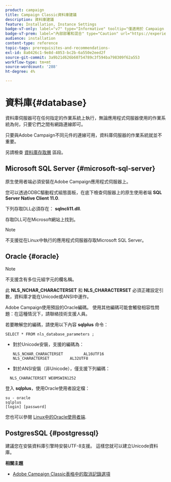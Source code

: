 ```yaml
---
product: campaign
title: Campaign Classic資料庫建議
description: 資料庫建議
feature: Installation, Instance Settings
badge-v7-only: label="v7" type="Informative" tooltip="僅適用於 Campaign Classic v7"
badge-v7-prem: label="內部部署和混合" type="Caution" url="https://experienceleague.adobe.com/docs/campaign-classic/using/installing-campaign-classic/architecture-and-hosting-models/hosting-models-lp/hosting-models.html?lang=zh-Hant" tooltip="僅適用於內部部署和混合部署"
audience: installation
content-type: reference
topic-tags: prerequisites-and-recommendations-
exl-id: 8a0426c1-9e8d-4053-bc2b-6a550e2eed2f
source-git-commit: 3a9b21d626b60754789c3f594ba798309f62a553
workflow-type: tm+mt
source-wordcount: '288'
ht-degree: 4%

---
```


# 資料庫{#database}



資料庫伺服器可在任何指定的作業系統上執行，無論應用程式伺服器使用的作業系統為何，只要它們之間有網路連線即可。

只要與Adobe Campaign不同元件的連線可用，資料庫伺服器的作業系統就並不重要。

另請檢查 [資料庫存取層](../../installation/using/prerequisites-of-campaign-installation-in-linux.md#database-access-layers) 區段。

## Microsoft SQL Server {#microsoft-sql-server}

原生使用者端必須安裝在Adobe Campaign應用程式伺服器上。

您可以透過ODBC驅動程式組態面板，在底下檢查伺服器上的原生使用者端 **SQL Server Native Client 11.0**.

下列存取DLL必須存在： **sqlncli11.dll**.

存取DLL可在Microsoft網站上找到。

>[!NOTE]
>
>不支援從在Linux中執行的應用程式伺服器存取Microsoft SQL Server。

## Oracle {#oracle}

>[!NOTE]
>
>不支援含有多位元組字元的欄名稱。

此 **NLS_NCHAR_CHARACTERSET** 和 **NLS_CHARACTERSET** 必須正確設定引數，資料庫才能在Unicode或ANSI中運作。

Adobe Campaign使用預設的Oracle編碼。 使用其他編碼可能會觸發相容性問題：在這種情況下，請聯絡技術支援人員。

若要瞭解您的編碼，請使用以下內容 **sqlplus** 命令：

```
SELECT * FROM nls_database_parameters ;
```

* 對於Unicode安裝，支援的編碼為：

  ```
  NLS_NCHAR_CHARACTERSET         AL16UTF16
  NLS_CHARACTERSET         AL32UTF8
  ```

* 對於ANSI安裝（非Unicode），僅支援下列編碼：

```
  NLS_CHARACTERSET WE8MSWIN1252
```

登入 **sqlplus**，使用Oracle使用者設定檔：

```
su - oracle 
sqlplus 
[login] [password]
```

您也可以參閱 [Linux中的Oracle使用者端](../../installation/using/installing-packages-with-linux.md#oracle-client-in-linux).

## PostgresSQL {#postgressql}

建議您在安裝資料庫引擎時安裝UTF-8支援。 這樣您就可以建立Unicode資料庫。

**相關主題**

* [Adobe Campaign Classic表格中的取消記錄選項](https://helpx.adobe.com/campaign/kb/unlogged-tables-classic.html)
